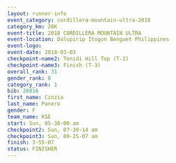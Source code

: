 ```yaml
---
layout: runner-info 
event_category: cordillera-mountain-ultra-2018 
category_km: 26K 
event-title: 2018 CORDILLERA MOUNTAIN ULTRA 
event-location: Dalupirip Itogon Benguet Philippines 
event-logo: 
event-date: 2018-03-03 
checkpoint-name2: Tenidi Hill Top (T-2) 
checkpoint-name3: Finish (T-3) 
overall_rank: 31
gender_rank: 8
category_rank: 1
bib: 26016
first_name: Cinzia
last_name: Panero
gender: F
team_name: KSE
start: Sun, 05-30-00 am
checkpoint2: Sun, 07-30-14 am
checkpoint3: Sun, 09-25-07 am
finish: 3-55-07
status: FINISHER
---
```

